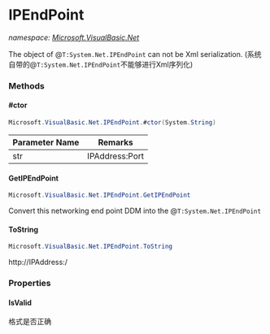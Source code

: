 ﻿# IPEndPoint
_namespace: [Microsoft.VisualBasic.Net](./index.md)_

The object of @``T:System.Net.IPEndPoint`` can not be Xml serialization.
 (系统自带的@``T:System.Net.IPEndPoint``不能够进行Xml序列化)



### Methods

#### #ctor
```csharp
Microsoft.VisualBasic.Net.IPEndPoint.#ctor(System.String)
```


|Parameter Name|Remarks|
|--------------|-------|
|str|IPAddress:Port|


#### GetIPEndPoint
```csharp
Microsoft.VisualBasic.Net.IPEndPoint.GetIPEndPoint
```
Convert this networking end point DDM into the @``T:System.Net.IPEndPoint``

#### ToString
```csharp
Microsoft.VisualBasic.Net.IPEndPoint.ToString
```
http://IPAddress:<Port>/


### Properties

#### IsValid
格式是否正确

